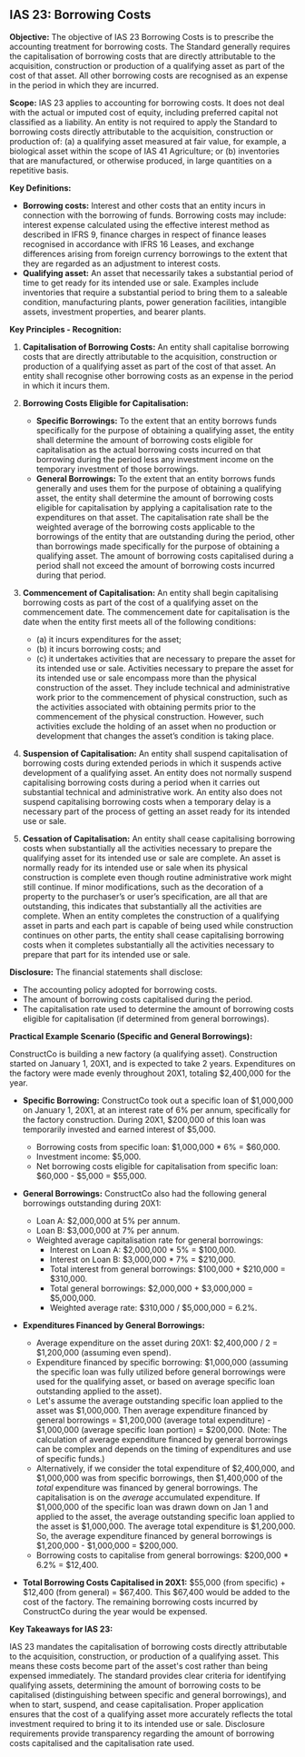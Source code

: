 ## IAS 23: Borrowing Costs

**Objective:** The objective of IAS 23 Borrowing Costs is to prescribe the accounting treatment for borrowing costs. The Standard generally requires the capitalisation of borrowing costs that are directly attributable to the acquisition, construction or production of a qualifying asset as part of the cost of that asset. All other borrowing costs are recognised as an expense in the period in which they are incurred.

**Scope:** IAS 23 applies to accounting for borrowing costs. It does not deal with the actual or imputed cost of equity, including preferred capital not classified as a liability. An entity is not required to apply the Standard to borrowing costs directly attributable to the acquisition, construction or production of: (a) a qualifying asset measured at fair value, for example, a biological asset within the scope of IAS 41 Agriculture; or (b) inventories that are manufactured, or otherwise produced, in large quantities on a repetitive basis.

**Key Definitions:**

*   **Borrowing costs:** Interest and other costs that an entity incurs in connection with the borrowing of funds. Borrowing costs may include: interest expense calculated using the effective interest method as described in IFRS 9, finance charges in respect of finance leases recognised in accordance with IFRS 16 Leases, and exchange differences arising from foreign currency borrowings to the extent that they are regarded as an adjustment to interest costs.
*   **Qualifying asset:** An asset that necessarily takes a substantial period of time to get ready for its intended use or sale. Examples include inventories that require a substantial period to bring them to a saleable condition, manufacturing plants, power generation facilities, intangible assets, investment properties, and bearer plants.

**Key Principles - Recognition:**

1.  **Capitalisation of Borrowing Costs:** An entity shall capitalise borrowing costs that are directly attributable to the acquisition, construction or production of a qualifying asset as part of the cost of that asset. An entity shall recognise other borrowing costs as an expense in the period in which it incurs them.

2.  **Borrowing Costs Eligible for Capitalisation:**
    *   **Specific Borrowings:** To the extent that an entity borrows funds specifically for the purpose of obtaining a qualifying asset, the entity shall determine the amount of borrowing costs eligible for capitalisation as the actual borrowing costs incurred on that borrowing during the period less any investment income on the temporary investment of those borrowings.
    *   **General Borrowings:** To the extent that an entity borrows funds generally and uses them for the purpose of obtaining a qualifying asset, the entity shall determine the amount of borrowing costs eligible for capitalisation by applying a capitalisation rate to the expenditures on that asset. The capitalisation rate shall be the weighted average of the borrowing costs applicable to the borrowings of the entity that are outstanding during the period, other than borrowings made specifically for the purpose of obtaining a qualifying asset. The amount of borrowing costs capitalised during a period shall not exceed the amount of borrowing costs incurred during that period.

3.  **Commencement of Capitalisation:** An entity shall begin capitalising borrowing costs as part of the cost of a qualifying asset on the commencement date. The commencement date for capitalisation is the date when the entity first meets all of the following conditions:
    *   (a) it incurs expenditures for the asset;
    *   (b) it incurs borrowing costs; and
    *   (c) it undertakes activities that are necessary to prepare the asset for its intended use or sale.
    Activities necessary to prepare the asset for its intended use or sale encompass more than the physical construction of the asset. They include technical and administrative work prior to the commencement of physical construction, such as the activities associated with obtaining permits prior to the commencement of the physical construction. However, such activities exclude the holding of an asset when no production or development that changes the asset’s condition is taking place.

4.  **Suspension of Capitalisation:** An entity shall suspend capitalisation of borrowing costs during extended periods in which it suspends active development of a qualifying asset. An entity does not normally suspend capitalising borrowing costs during a period when it carries out substantial technical and administrative work. An entity also does not suspend capitalising borrowing costs when a temporary delay is a necessary part of the process of getting an asset ready for its intended use or sale.

5.  **Cessation of Capitalisation:** An entity shall cease capitalising borrowing costs when substantially all the activities necessary to prepare the qualifying asset for its intended use or sale are complete. An asset is normally ready for its intended use or sale when its physical construction is complete even though routine administrative work might still continue. If minor modifications, such as the decoration of a property to the purchaser’s or user’s specification, are all that are outstanding, this indicates that substantially all the activities are complete.
    When an entity completes the construction of a qualifying asset in parts and each part is capable of being used while construction continues on other parts, the entity shall cease capitalising borrowing costs when it completes substantially all the activities necessary to prepare that part for its intended use or sale.

**Disclosure:** The financial statements shall disclose:
*   The accounting policy adopted for borrowing costs.
*   The amount of borrowing costs capitalised during the period.
*   The capitalisation rate used to determine the amount of borrowing costs eligible for capitalisation (if determined from general borrowings).

**Practical Example Scenario (Specific and General Borrowings):**

ConstructCo is building a new factory (a qualifying asset). Construction started on January 1, 20X1, and is expected to take 2 years. Expenditures on the factory were made evenly throughout 20X1, totaling $2,400,000 for the year.

*   **Specific Borrowing:** ConstructCo took out a specific loan of $1,000,000 on January 1, 20X1, at an interest rate of 6% per annum, specifically for the factory construction. During 20X1, $200,000 of this loan was temporarily invested and earned interest of $5,000.
    *   Borrowing costs from specific loan: $1,000,000 * 6% = $60,000.
    *   Investment income: $5,000.
    *   Net borrowing costs eligible for capitalisation from specific loan: $60,000 - $5,000 = $55,000.

*   **General Borrowings:** ConstructCo also had the following general borrowings outstanding during 20X1:
    *   Loan A: $2,000,000 at 5% per annum.
    *   Loan B: $3,000,000 at 7% per annum.
    *   Weighted average capitalisation rate for general borrowings:
        *   Interest on Loan A: $2,000,000 * 5% = $100,000.
        *   Interest on Loan B: $3,000,000 * 7% = $210,000.
        *   Total interest from general borrowings: $100,000 + $210,000 = $310,000.
        *   Total general borrowings: $2,000,000 + $3,000,000 = $5,000,000.
        *   Weighted average rate: $310,000 / $5,000,000 = 6.2%.

*   **Expenditures Financed by General Borrowings:**
    *   Average expenditure on the asset during 20X1: $2,400,000 / 2 = $1,200,000 (assuming even spend).
    *   Expenditure financed by specific borrowing: $1,000,000 (assuming the specific loan was fully utilized before general borrowings were used for the qualifying asset, or based on average specific loan outstanding applied to the asset).
    *   Let's assume the average outstanding specific loan applied to the asset was $1,000,000. Then average expenditure financed by general borrowings = $1,200,000 (average total expenditure) - $1,000,000 (average specific loan portion) = $200,000. (Note: The calculation of average expenditure financed by general borrowings can be complex and depends on the timing of expenditures and use of specific funds.)
    *   Alternatively, if we consider the total expenditure of $2,400,000, and $1,000,000 was from specific borrowings, then $1,400,000 of the *total* expenditure was financed by general borrowings. The capitalisation is on the *average* accumulated expenditure. If $1,000,000 of the specific loan was drawn down on Jan 1 and applied to the asset, the average outstanding specific loan applied to the asset is $1,000,000. The average total expenditure is $1,200,000. So, the average expenditure financed by general borrowings is $1,200,000 - $1,000,000 = $200,000.
    *   Borrowing costs to capitalise from general borrowings: $200,000 * 6.2% = $12,400.

*   **Total Borrowing Costs Capitalised in 20X1:** $55,000 (from specific) + $12,400 (from general) = $67,400.
    This $67,400 would be added to the cost of the factory. The remaining borrowing costs incurred by ConstructCo during the year would be expensed.

**Key Takeaways for IAS 23:**

IAS 23 mandates the capitalisation of borrowing costs directly attributable to the acquisition, construction, or production of a qualifying asset. This means these costs become part of the asset's cost rather than being expensed immediately. The standard provides clear criteria for identifying qualifying assets, determining the amount of borrowing costs to be capitalised (distinguishing between specific and general borrowings), and when to start, suspend, and cease capitalisation. Proper application ensures that the cost of a qualifying asset more accurately reflects the total investment required to bring it to its intended use or sale. Disclosure requirements provide transparency regarding the amount of borrowing costs capitalised and the capitalisation rate used.
